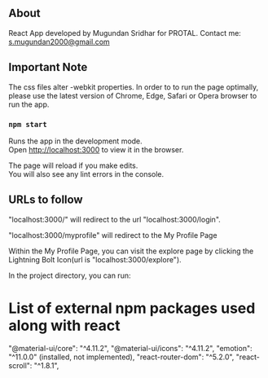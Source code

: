 ## About

React App developed by Mugundan Sridhar for PROTAL.
Contact me: s.mugundan2000@gmail.com

## Important Note 

The css files alter -webkit properties. In order to to run the page optimally, please use the latest version of Chrome, Edge, Safari or Opera browser to run the app.

### `npm start`

Runs the app in the development mode.\
Open [http://localhost:3000](http://localhost:3000) to view it in the browser.

The page will reload if you make edits.\
You will also see any lint errors in the console.

## URLs to follow

"localhost:3000/" will redirect to the url "localhost:3000/login".

"localhost:3000/myprofile" will redirect to the My Profile Page

Within the My Profile Page, you can visit the explore page by clicking the Lightning Bolt Icon(url is "localhost:3000/explore").

In the project directory, you can run:


# List of external npm packages used along with react

"@material-ui/core": "^4.11.2",
"@material-ui/icons": "^4.11.2",
"emotion": "^11.0.0" (installed, not implemented),
"react-router-dom": "^5.2.0",
"react-scroll": "^1.8.1",


